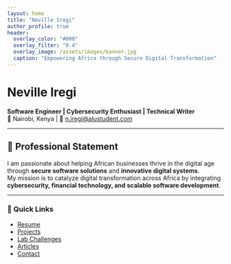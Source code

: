 ```yaml
---
layout: home
title: "Neville Iregi"
author_profile: true
header:
  overlay_color: "#000"
  overlay_filter: "0.4"
  overlay_image: /assets/images/banner.jpg
  caption: "Empowering Africa through Secure Digital Transformation"
---
```


# **Neville Iregi**
**Software Engineer | Cybersecurity Enthusiast | Technical Writer**  
📍 Nairobi, Kenya | 📧 [n.iregi@alustudent.com](mailto:n.iregi@alustudent.com)

---

## 💬 Professional Statement

I am passionate about helping African businesses thrive in the digital age through **secure software solutions** and **innovative digital systems**.  
My mission is to catalyze digital transformation across Africa by integrating **cybersecurity, financial technology, and scalable software development**.

---

### 🔗 Quick Links
- [Resume](/resume)
- [Projects](/projects)
- [Lab Challenges](/labs)
- [Articles](/articles)
- [Contact](/contact)

